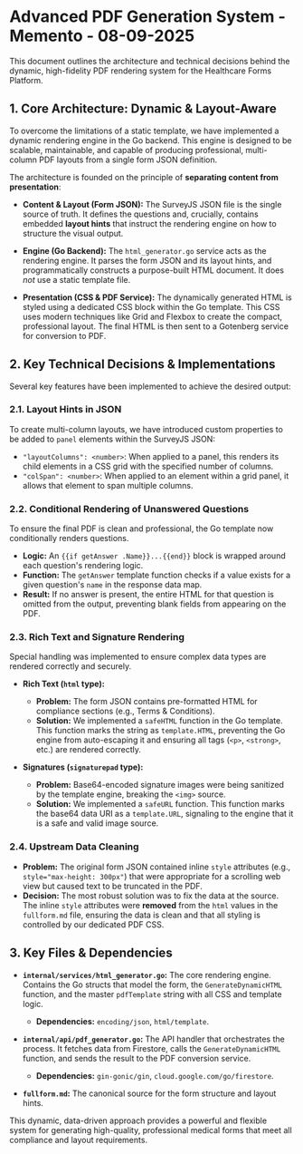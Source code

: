 
# Advanced PDF Generation System - Memento - 08-09-2025

This document outlines the architecture and technical decisions behind the dynamic, high-fidelity PDF rendering system for the Healthcare Forms Platform.

## 1. Core Architecture: Dynamic & Layout-Aware

To overcome the limitations of a static template, we have implemented a dynamic rendering engine in the Go backend. This engine is designed to be scalable, maintainable, and capable of producing professional, multi-column PDF layouts from a single form JSON definition.

The architecture is founded on the principle of **separating content from presentation**:

- **Content & Layout (Form JSON):** The SurveyJS JSON file is the single source of truth. It defines the questions and, crucially, contains embedded **layout hints** that instruct the rendering engine on how to structure the visual output.

- **Engine (Go Backend):** The `html_generator.go` service acts as the rendering engine. It parses the form JSON and its layout hints, and programmatically constructs a purpose-built HTML document. It does *not* use a static template file.

- **Presentation (CSS & PDF Service):** The dynamically generated HTML is styled using a dedicated CSS block within the Go template. This CSS uses modern techniques like Grid and Flexbox to create the compact, professional layout. The final HTML is then sent to a Gotenberg service for conversion to PDF.

## 2. Key Technical Decisions & Implementations

Several key features have been implemented to achieve the desired output:

### 2.1. Layout Hints in JSON

To create multi-column layouts, we have introduced custom properties to be added to `panel` elements within the SurveyJS JSON:

- `"layoutColumns": <number>`: When applied to a panel, this renders its child elements in a CSS grid with the specified number of columns.
- `"colSpan": <number>`: When applied to an element within a grid panel, it allows that element to span multiple columns.

### 2.2. Conditional Rendering of Unanswered Questions

To ensure the final PDF is clean and professional, the Go template now conditionally renders questions. 

- **Logic:** An `{{if getAnswer .Name}}...{{end}}` block is wrapped around each question's rendering logic.
- **Function:** The `getAnswer` template function checks if a value exists for a given question's `name` in the response data map.
- **Result:** If no answer is present, the entire HTML for that question is omitted from the output, preventing blank fields from appearing on the PDF.

### 2.3. Rich Text and Signature Rendering

Special handling was implemented to ensure complex data types are rendered correctly and securely.

- **Rich Text (`html` type):**
  - **Problem:** The form JSON contains pre-formatted HTML for compliance sections (e.g., Terms & Conditions).
  - **Solution:** We implemented a `safeHTML` function in the Go template. This function marks the string as `template.HTML`, preventing the Go engine from auto-escaping it and ensuring all tags (`<p>`, `<strong>`, etc.) are rendered correctly.

- **Signatures (`signaturepad` type):**
  - **Problem:** Base64-encoded signature images were being sanitized by the template engine, breaking the `<img>` source.
  - **Solution:** We implemented a `safeURL` function. This function marks the base64 data URI as a `template.URL`, signaling to the engine that it is a safe and valid image source.

### 2.4. Upstream Data Cleaning

- **Problem:** The original form JSON contained inline `style` attributes (e.g., `style="max-height: 300px"`) that were appropriate for a scrolling web view but caused text to be truncated in the PDF.
- **Decision:** The most robust solution was to fix the data at the source. The inline `style` attributes were **removed** from the `html` values in the `fullform.md` file, ensuring the data is clean and that all styling is controlled by our dedicated PDF CSS.

## 3. Key Files & Dependencies

- **`internal/services/html_generator.go`:** The core rendering engine. Contains the Go structs that model the form, the `GenerateDynamicHTML` function, and the master `pdfTemplate` string with all CSS and template logic.
  - **Dependencies:** `encoding/json`, `html/template`.

- **`internal/api/pdf_generator.go`:** The API handler that orchestrates the process. It fetches data from Firestore, calls the `GenerateDynamicHTML` function, and sends the result to the PDF conversion service.
  - **Dependencies:** `gin-gonic/gin`, `cloud.google.com/go/firestore`.

- **`fullform.md`:** The canonical source for the form structure and layout hints.

This dynamic, data-driven approach provides a powerful and flexible system for generating high-quality, professional medical forms that meet all compliance and layout requirements.

